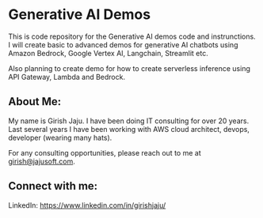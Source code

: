 # Generative AI Demos

This is code repository for the Generative AI demos code and instrunctions. I will create basic to advanced demos for generative AI chatbots using Amazon Bedrock, Google Vertex AI, Langchain, Streamlit etc.

Also planning to create demo for how to create serverless inference using API Gateway, Lambda and Bedrock.


## About Me:
My name is Girish Jaju. I have been doing IT consulting for over 20 years. Last several years I have been working with AWS cloud architect, devops, developer (wearing many hats).

For any consulting opportunities, please reach out to me at girish@jajusoft.com.

## Connect with me:
LinkedIn: https://www.linkedin.com/in/girishjaju/

